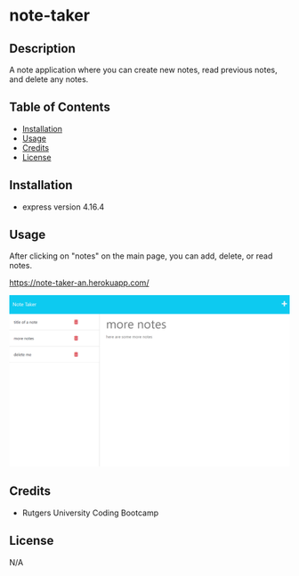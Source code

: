 # note-taker

## Description

A note application where you can create new notes, read previous notes, and delete any notes.

## Table of Contents

- [Installation](#installation)
- [Usage](#usage)
- [Credits](#credits)
- [License](#license)

## Installation

- express version 4.16.4

## Usage

After clicking on "notes" on the main page, you can add, delete, or read notes.

https://note-taker-an.herokuapp.com/

![screenshot of the note taker application](./assets/images/screenshot.png)

## Credits

- Rutgers University Coding Bootcamp

## License

N/A
